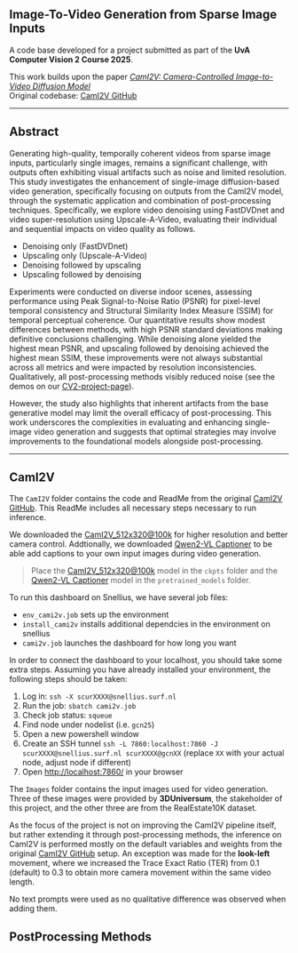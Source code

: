 ##  Image-To-Video Generation from Sparse Image Inputs

A code base developed for a project submitted as part of the **UvA Computer Vision 2 Course 2025**.

This work builds upon the paper _[CamI2V: Camera-Controlled Image-to-Video Diffusion Model](https://arxiv.org/abs/2410.15957)_  
Original codebase: [CamI2V GitHub](https://github.com/ZGCTroy/CamI2V/tree/main)

---

##  Abstract

Generating high-quality, temporally coherent videos from sparse image inputs, particularly single images, remains a significant challenge, with outputs often exhibiting visual artifacts such as noise and limited resolution. This study investigates the enhancement of single-image diffusion-based video generation, specifically focusing on outputs from the CamI2V model, through the systematic application and combination of post-processing techniques. Specifically, we explore video denoising using FastDVDnet and video super-resolution using Upscale-A-Video, evaluating their individual and sequential impacts on video quality as follows.
- Denoising only (FastDVDnet)
- Upscaling only (Upscale-A-Video)
- Denoising followed by upscaling
- Upscaling followed by denoising
  
Experiments were conducted on diverse indoor scenes, assessing performance using Peak Signal-to-Noise Ratio (PSNR) for pixel-level temporal consistency and Structural Similarity Index Measure (SSIM) for temporal perceptual coherence. Our quantitative results show modest differences between methods, with high PSNR standard deviations making definitive conclusions challenging. While denoising alone yielded the highest mean PSNR, and upscaling followed by denoising achieved the highest mean SSIM, these improvements were not always substantial across all metrics and were impacted by resolution inconsistencies. Qualitatively, all post-processing methods visibly reduced noise (see the demos on our [CV2-project-page](https://voytech-0.github.io/CV2-project-page/)). 

However, the study also highlights that inherent artifacts from the base generative model may limit the overall efficacy of post-processing. This work underscores the complexities in evaluating and enhancing single-image video generation and suggests that optimal strategies may involve improvements to the foundational models alongside post-processing.

---

##  CamI2V 

The `CamI2V` folder contains the code and ReadMe from the original [CamI2V GitHub](https://github.com/ZGCTroy/CamI2V/tree/main). This ReadMe includes all necessary steps necessary to run inference. 

We downloaded the [CamI2V_512x320@100k](https://huggingface.co/MuteApo/CamI2V/blob/main/512_cami2v_100k.pt) for higher resolution and better camera control. Addtionally, we downloaded [Qwen2-VL Captioner](https://huggingface.co/Qwen/Qwen2-VL-7B-Instruct-AWQ) to be able add captions to your own input images during video generation.

> Place the [CamI2V_512x320@100k](https://huggingface.co/MuteApo/CamI2V/blob/main/512_cami2v_100k.pt) model in the `ckpts` folder and the [Qwen2-VL Captioner](https://huggingface.co/Qwen/Qwen2-VL-7B-Instruct-AWQ) model in the `pretrained_models` folder.


To run this dashboard on Snellius, we have several job files:
- `env_cami2v.job` sets up the environment
- `install_cami2v` installs additional dependcies in the environment on snellius
- `cami2v.job` launches the dashboard for how long you want

In order to connect the dashboard to your localhost, you should take some extra steps. Assuming you have already installed your environment, the following steps should be taken:
1. Log in: `ssh -X scurXXXX@snellius.surf.nl`
2. Run the job: `sbatch cami2v.job`
3. Check job status: `squeue`
4. Find node under nodelist (i.e. `gcn25`)
5. Open a new powershell window
6. Create an SSH tunnel `ssh -L 7860:localhost:7860 -J scurXXXX@snellius.surf.nl scurXXXX@gcnXX` (replace `XX` with your actual node, adjust node if different)
7. Open [http://localhost:7860/](http://localhost:7860/) in your browser

The `Images` folder contains the input images used for video generation. Three of these images were provided by **3DUniversum**, the stakeholder of this project, and the other three are from the RealEstate10K dataset. 

As the focus of the project is not on improving the CamI2V pipeline itself, but rather extending it through post-processing methods, the inference on CamI2V is performed mostly on the default variables and weights from the original [CamI2V GitHub](https://github.com/ZGCTroy/CamI2V/tree/main) setup. An exception was made for the **look-left** movement, where we increased the Trace Exact Ratio (TER) from 0.1 (default) to 0.3 to obtain more camera movement within the same video length. 

No text prompts were used as no qualitative difference was observed when adding them. 

##  PostProcessing Methods


